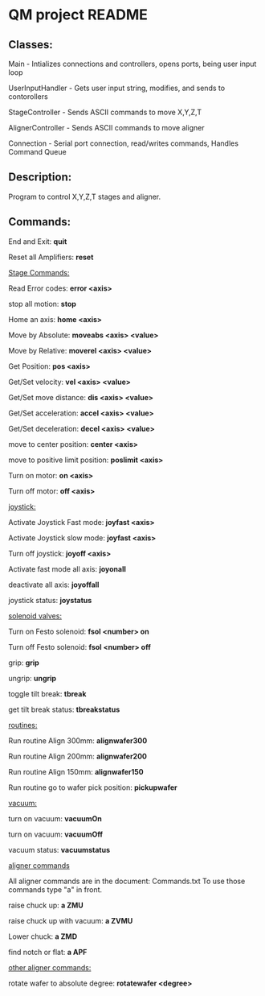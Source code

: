 # QM project README

## Classes:

Main - Intializes connections and controllers, opens ports, being user input loop

UserInputHandler - Gets user input string, modifies, and sends to contorollers

StageController - Sends ASCII commands to move X,Y,Z,T

AlignerController - Sends ASCII commands to move aligner

Connection - Serial port connection, read/writes commands, Handles Command Queue


## Description:

Program to control X,Y,Z,T stages and aligner. 

## Commands:

End and Exit: **quit**

Reset all Amplifiers: **reset**

<ins>Stage Commands:</ins>

Read Error codes: **error \<axis>**

stop all motion: **stop**

Home an axis: **home \<axis>**

Move by Absolute: **moveabs \<axis> \<value>**

Move by Relative: **moverel \<axis> \<value>**

Get Position: **pos \<axis>**

Get/Set velocity: **vel \<axis> \<value>**

Get/Set move distance: **dis \<axis> \<value>**

Get/Set acceleration: **accel \<axis> \<value>**

Get/Set deceleration: **decel \<axis> \<value>**

move to center position: **center \<axis>**

move to positive limit position: **poslimit \<axis>**

Turn on motor: **on \<axis>**
  
Turn off motor: **off \<axis>**

<ins>joystick:</ins>

Activate Joystick Fast mode: **joyfast \<axis>**

Activate Joystick slow mode: **joyfast \<axis>**

Turn off joystick: **joyoff \<axis>**

Activate fast mode all axis: **joyonall**

deactivate all axis: **joyoffall**

joystick status: **joystatus**

<ins>solenoid valves:</ins>

Turn on Festo solenoid: **fsol \<number> on**

Turn off Festo solenoid: **fsol \<number> off**

grip: **grip**

ungrip: **ungrip**

toggle tilt break: **tbreak**

get tilt break status: **tbreakstatus**

<ins>routines:</ins>

Run routine Align 300mm: **alignwafer300**
  
Run routine Align 200mm: **alignwafer200**
  
Run routine Align 150mm: **alignwafer150**
  
Run routine go to wafer pick position: **pickupwafer**

<ins>vacuum:</ins>

turn on vacuum: **vacuumOn**

turn on vacuum: **vacuumOff**

vacuum status: **vacuumstatus**

<ins>aligner commands</ins>

All aligner commands are in the document: Commands.txt
To use those commands type "a" in front.

raise chuck up: **a ZMU**

raise chuck up with vacuum: **a ZVMU**

Lower chuck: **a ZMD**

find notch or flat: **a APF**

<ins>other aligner commands:</ins>

rotate wafer to absolute degree: **rotatewafer \<degree>**







